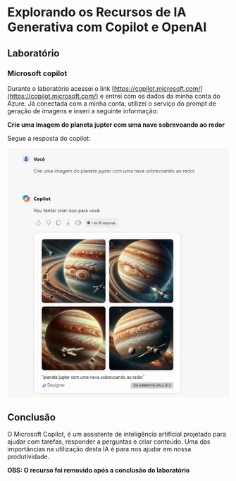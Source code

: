 # Explorando os Recursos de IA Generativa com Copilot e OpenAI

## Laboratório 

### Microsoft copilot

Durante o laboratório acessei o link [https://copilot.microsoft.com/](https://copilot.microsoft.com/) e entrei com os dados da minha conta do Azure. Já conectada com a minha conta, utilizei o serviço do prompt de geração de imagens e inseri a seguinte informação:

**Crie uma imagem do planeta jupter com uma nave sobrevoando ao redor**

Segue a resposta do copilot:

![copilot](img/captura1.JPG)   


## Conclusão

O Microsoft Copilot, é um assistente de inteligência artificial projetado para ajudar com tarefas, responder a perguntas e criar conteúdo. Uma das importâncias na utilização desta IA é para nos ajudar em nossa produtividade.

**OBS: O recurso foi removido após a conclusão do laboratório**
